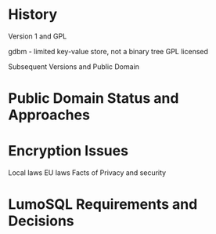 <!-- SPDX-License-Identifier: CC-BY-SA-4.0 -->
<!-- SPDX-FileCopyrightText: 2020 The LumoSQL Authors -->
<!-- SPDX-FileType: Documentation -->

# History

Version 1 and GPL

gdbm - limited key-value store, not a binary tree
GPL licensed

Subsequent Versions and Public Domain

# Public Domain Status and Approaches

# Encryption Issues

Local laws
EU laws
Facts of Privacy and security

# LumoSQL Requirements and Decisions



